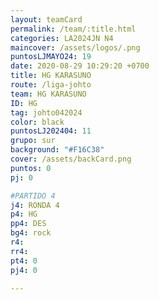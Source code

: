 ```yaml
---
layout: teamCard
permalink: /team/:title.html
categories: LA2024JN N4
maincover: /assets/logos/.png
puntosLJMAYO24: 19
date: 2020-08-29 10:29:20 +0700
title: HG KARASUNO
route: /liga-johto
team: HG KARASUNO
ID: HG 
tag: johto042024
color: black
puntosLJ202404: 11
grupo: sur
background: "#F16C38"
cover: /assets/backCard.png
puntos: 0
pj: 0

#PARTIDO 4
j4: RONDA 4
p4: HG
pp4: DES
bg4: rock 
r4: 
rr4: 
pt4: 0
pj4: 0

---
```

